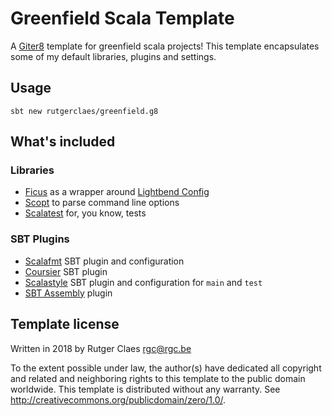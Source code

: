 # Greenfield Scala Template

A [Giter8](https://www.foundweekends.org/giter8/) template for greenfield scala projects!
This template encapsulates some of my default libraries, plugins and settings.

## Usage

```
sbt new rutgerclaes/greenfield.g8
```

## What's included

### Libraries
- [Ficus](https://github.com/iheartradio/ficus) as a wrapper around [Lightbend Config](https://lightbend.github.io/config/)
- [Scopt](https://github.com/scopt/scopt) to parse command line options
- [Scalatest](http://www.scalatest.org/) for, you know, tests

### SBT Plugins
- [Scalafmt](http://scalameta.org/scalafmt/) SBT plugin and configuration
- [Coursier](http://get-coursier.io/) SBT plugin
- [Scalastyle](http://www.scalastyle.org/) SBT plugin and configuration for `main` and `test`
- [SBT Assembly](https://github.com/sbt/sbt-assembly) plugin

## Template license

Written in 2018 by Rutger Claes <rgc@rgc.be> 

To the extent possible under law, the author(s) have dedicated all copyright and related
and neighboring rights to this template to the public domain worldwide.
This template is distributed without any warranty. See <http://creativecommons.org/publicdomain/zero/1.0/>.
